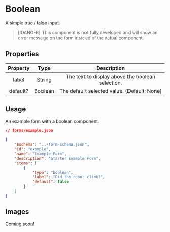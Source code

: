 # Boolean
A simple true / false input.

> [!DANGER]
> This component is not fully developed and will show an error message on the form instead of the actual component.

## Properties

| Property |   Type  |                    Description                   |
|:--------:|:-------:|:------------------------------------------------:|
|   label  |  String | The text to display above the boolean selection. |
| default? | Boolean |    The default selected value. (Default: None)   |

## Usage
An example form with a boolean component.
```json
// forms/example.json

{
    "$schema": "../form-schema.json",
    "id": "example",
    "name": "Example Form",
    "description": "Starter Example Form",
    "items": [
        {
            "type": "boolean",
            "label": "Did the robot climb?",
            "default": false
        }
    ]
}
```

## Images
Coming soon!
